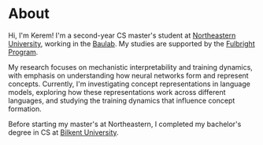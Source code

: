 # About

Hi, I'm Kerem! I'm a second-year CS master's student at [Northeastern University](https://www.northeastern.edu/), working in the [Baulab](https://baulab.info/). My studies are supported by the [Fulbright Program](https://us.fulbrightonline.org/).

My research focuses on mechanistic interpretability and training dynamics, with emphasis on understanding how neural networks form and represent concepts. Currently, I'm investigating concept representations in language models, exploring how these representations work across different languages, and studying the training dynamics that influence concept formation.

Before starting my master's at Northeastern, I completed my bachelor's degree in CS at [Bilkent University](https://w3.bilkent.edu.tr/bilkent/).

